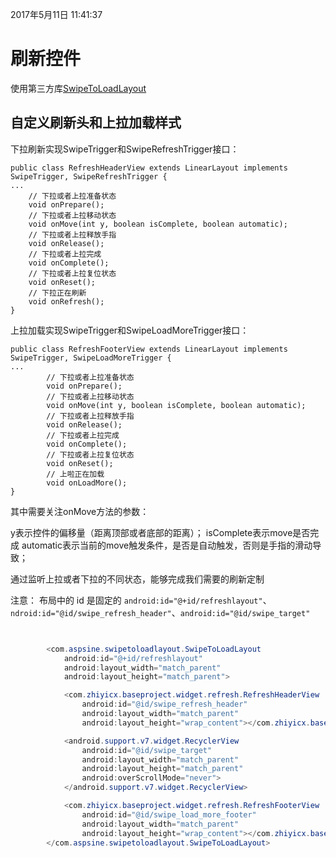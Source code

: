 2017年5月11日 11:41:37
# 刷新控件

使用第三方库[SwipeToLoadLayout](https://github.com/Aspsine/SwipeToLoadLayout)

## 自定义刷新头和上拉加载样式

下拉刷新实现SwipeTrigger和SwipeRefreshTrigger接口：
```
public class RefreshHeaderView extends LinearLayout implements SwipeTrigger, SwipeRefreshTrigger {
...
    // 下拉或者上拉准备状态
    void onPrepare();
    // 下拉或者上拉移动状态
    void onMove(int y, boolean isComplete, boolean automatic);
    // 下拉或者上拉释放手指
    void onRelease();
    // 下拉或者上拉完成
    void onComplete();
    // 下拉或者上拉复位状态
    void onReset();
    // 下拉正在刷新
    void onRefresh();
}
```


上拉加载实现SwipeTrigger和SwipeLoadMoreTrigger接口：
```
public class RefreshFooterView extends LinearLayout implements SwipeTrigger, SwipeLoadMoreTrigger {
...
        // 下拉或者上拉准备状态
        void onPrepare();
        // 下拉或者上拉移动状态
        void onMove(int y, boolean isComplete, boolean automatic);
        // 下拉或者上拉释放手指
        void onRelease();
        // 下拉或者上拉完成
        void onComplete();
        // 下拉或者上拉复位状态
        void onReset();
        // 上啦正在加载
        void onLoadMore();
}
```

其中需要关注onMove方法的参数：

y表示控件的偏移量（距离顶部或者底部的距离）；
isComplete表示move是否完成
automatic表示当前的move触发条件，是否是自动触发，否则是手指的滑动导致；

通过监听上拉或者下拉的不同状态，能够完成我们需要的刷新定制

注意： 布局中的 id 是固定的 `android:id="@+id/refreshlayout"`、`ndroid:id="@id/swipe_refresh_header"`、`android:id="@id/swipe_target"`
```java


        <com.aspsine.swipetoloadlayout.SwipeToLoadLayout
            android:id="@+id/refreshlayout"
            android:layout_width="match_parent"
            android:layout_height="match_parent">

            <com.zhiyicx.baseproject.widget.refresh.RefreshHeaderView
                android:id="@id/swipe_refresh_header"
                android:layout_width="match_parent"
                android:layout_height="wrap_content"></com.zhiyicx.baseproject.widget.refresh.RefreshHeaderView>

            <android.support.v7.widget.RecyclerView
                android:id="@id/swipe_target"
                android:layout_width="match_parent"
                android:layout_height="match_parent"
                android:overScrollMode="never">
            </android.support.v7.widget.RecyclerView>

            <com.zhiyicx.baseproject.widget.refresh.RefreshFooterView
                android:id="@id/swipe_load_more_footer"
                android:layout_width="match_parent"
                android:layout_height="wrap_content"></com.zhiyicx.baseproject.widget.refresh.RefreshFooterView>
        </com.aspsine.swipetoloadlayout.SwipeToLoadLayout>

```